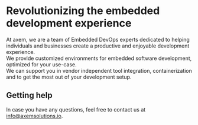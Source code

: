 # Revolutionizing the embedded development experience

At axem, we are a team of Embedded DevOps experts dedicated to helping 
individuals and businesses create a productive and enjoyable development 
experience.  
We provide customized environments for embedded software development, optimized 
for your use-case.  
We can support you in vendor independent tool integration, containerization and 
to get the most out of your development setup.

## Getting help
In case you have any questions, feel free to contact us at 
info@axemsolutions.io.
